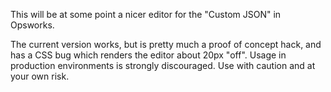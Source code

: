 This will be at some point a nicer editor for the "Custom JSON" in Opsworks.

The current version works, but is pretty much a proof of concept hack, and has a CSS bug which renders the editor about 20px "off". Usage in production environments is strongly discouraged. Use with caution and at your own risk.
